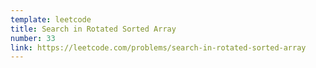 ```yaml
---
template: leetcode
title: Search in Rotated Sorted Array
number: 33
link: https://leetcode.com/problems/search-in-rotated-sorted-array
---
```

